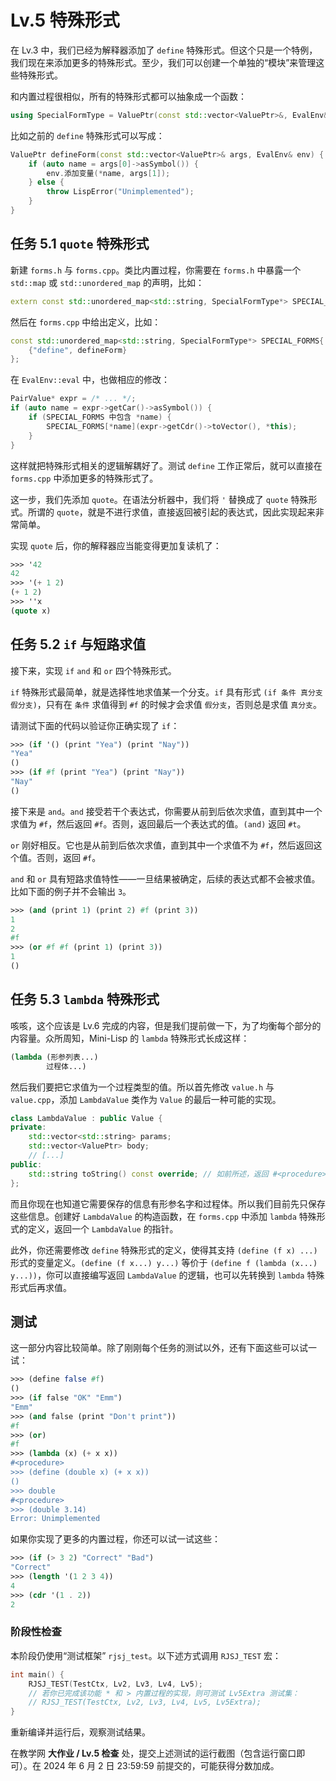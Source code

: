 # Lv.5 特殊形式

在 Lv.3 中，我们已经为解释器添加了 `define` 特殊形式。但这个只是一个特例，我们现在来添加更多的特殊形式。至少，我们可以创建一个单独的“模块”来管理这些特殊形式。

和内置过程很相似，所有的特殊形式都可以抽象成一个函数：
```cpp
using SpecialFormType = ValuePtr(const std::vector<ValuePtr>&, EvalEnv&);
```

比如之前的 `define` 特殊形式可以写成：

```cpp
ValuePtr defineForm(const std::vector<ValuePtr>& args, EvalEnv& env) {
    if (auto name = args[0]->asSymbol()) {
        env.添加变量(*name, args[1]);
    } else {
        throw LispError("Unimplemented");
    }
}
```

## 任务 5.1 `quote` 特殊形式

新建 `forms.h` 与 `forms.cpp`。类比内置过程，你需要在 `forms.h` 中暴露一个 `std::map` 或 `std::unordered_map` 的声明，比如：

```cpp
extern const std::unordered_map<std::string, SpecialFormType*> SPECIAL_FORMS;
```

然后在 `forms.cpp` 中给出定义，比如：

```cpp
const std::unordered_map<std::string, SpecialFormType*> SPECIAL_FORMS{
    {"define", defineForm}
};
```

在 `EvalEnv::eval` 中，也做相应的修改：

```cpp
PairValue* expr = /* ... */;
if (auto name = expr->getCar()->asSymbol()) {
    if (SPECIAL_FORMS 中包含 *name) {
        SPECIAL_FORMS[*name](expr->getCdr()->toVector(), *this);
    }
}
```

这样就把特殊形式相关的逻辑解耦好了。测试 `define` 工作正常后，就可以直接在 `forms.cpp` 中添加更多的特殊形式了。

这一步，我们先添加 `quote`。在语法分析器中，我们将 `'` 替换成了 `quote` 特殊形式。所谓的 `quote`，就是不进行求值，直接返回被引起的表达式，因此实现起来非常简单。

实现 `quote` 后，你的解释器应当能变得更加复读机了：
```scheme
>>> '42
42
>>> '(+ 1 2)
(+ 1 2)
>>> ''x
(quote x)
```

## 任务 5.2 `if` 与短路求值

接下来，实现 `if` `and` 和 `or` 四个特殊形式。

`if` 特殊形式最简单，就是选择性地求值某一个分支。`if` 具有形式 `(if 条件 真分支 假分支)`，只有在 `条件` 求值得到 `#f` 的时候才会求值 `假分支`，否则总是求值 `真分支`。

请测试下面的代码以验证你正确实现了 `if`：
```scheme
>>> (if '() (print "Yea") (print "Nay"))
"Yea"
()
>>> (if #f (print "Yea") (print "Nay"))
"Nay"
()
```

接下来是 `and`。`and` 接受若干个表达式，你需要从前到后依次求值，直到其中一个求值为 `#f`，然后返回 `#f`。否则，返回最后一个表达式的值。`(and)` 返回 `#t`。

`or` 刚好相反。它也是从前到后依次求值，直到其中一个求值不为 `#f`，然后返回这个值。否则，返回 `#f`。

`and` 和 `or` 具有短路求值特性——一旦结果被确定，后续的表达式都不会被求值。比如下面的例子并不会输出 `3`。

```scheme
>>> (and (print 1) (print 2) #f (print 3))
1
2
#f
>>> (or #f #f (print 1) (print 3))
1
()
```

## 任务 5.3 `lambda` 特殊形式

咳咳，这个应该是 Lv.6 完成的内容，但是我们提前做一下，为了均衡每个部分的内容量。众所周知，Mini-Lisp 的 `lambda` 特殊形式长成这样：

```scheme
(lambda (形参列表...)
        过程体...)
```

然后我们要把它求值为一个过程类型的值。所以首先修改 `value.h` 与 `value.cpp`，添加 `LambdaValue` 类作为 `Value` 的最后一种可能的实现。

```cpp
class LambdaValue : public Value {
private:
    std::vector<std::string> params;
    std::vector<ValuePtr> body;
    // [...]
public:
    std::string toString() const override; // 如前所述，返回 #<procedure> 即可
};
```

而且你现在也知道它需要保存的信息有形参名字和过程体。所以我们目前先只保存这些信息。创建好 `LambdaValue` 的构造函数，在 `forms.cpp` 中添加 `lambda` 特殊形式的定义，返回一个 `LambdaValue` 的指针。

此外，你还需要修改 `define` 特殊形式的定义，使得其支持 `(define (f x) ...)` 形式的变量定义。`(define (f x...) y...)` 等价于 `(define f (lambda (x...) y...))`，你可以直接编写返回 `LambdaValue` 的逻辑，也可以先转换到 `lambda` 特殊形式后再求值。

## 测试

这一部分内容比较简单。除了刚刚每个任务的测试以外，还有下面这些可以试一试：

```scheme
>>> (define false #f)
()
>>> (if false "OK" "Emm")
"Emm"
>>> (and false (print "Don't print"))
#f
>>> (or)
#f
>>> (lambda (x) (+ x x))
#<procedure>
>>> (define (double x) (+ x x))
()
>>> double
#<procedure>
>>> (double 3.14)
Error: Unimplemented
```

如果你实现了更多的内置过程，你还可以试一试这些：

```scheme
>>> (if (> 3 2) "Correct" "Bad")
"Correct"
>>> (length '(1 2 3 4))
4
>>> (cdr '(1 . 2))
2
```

### 阶段性检查

本阶段仍使用“测试框架” `rjsj_test`。以下述方式调用 `RJSJ_TEST` 宏：

```cpp
int main() {
    RJSJ_TEST(TestCtx, Lv2, Lv3, Lv4, Lv5);
    // 若你已完成该功能 * 和 > 内置过程的实现，则可测试 Lv5Extra 测试集：
    // RJSJ_TEST(TestCtx, Lv2, Lv3, Lv4, Lv5, Lv5Extra);
}
```

重新编译并运行后，观察测试结果。

在教学网 **大作业 / Lv.5 检查** 处，提交上述测试的运行截图（包含运行窗口即可）。在 2024 年 6 月 2 日 23:59:59 前提交的，可能获得分数加成。
